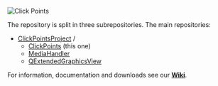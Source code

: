 ![Click Points](https://bitbucket.org/repo/a4axLL/images/3919025919-Logo.png)

The repository is split in three subrepositories. The main repositories:

* [ClickPointsProject](https://bitbucket.org/fabry_biophysics/clickpointsproject) /
    * [ClickPoints](https://bitbucket.org/fabry_biophysics/clickpoints) (this one)
    * [MediaHandler](https://bitbucket.org/fabry_biophysics/mediahandler)
    * [QExtendedGraphicsView](https://bitbucket.org/fabry_biophysics/qextendedgraphicsview)

For information, documentation and downloads see our **[Wiki](https://bitbucket.org/fabry_biophysics/clickpointsproject/wiki/Home)**.